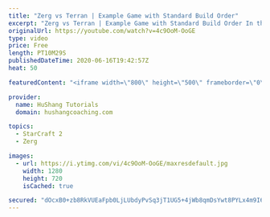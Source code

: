 ```yaml
---
title: "Zerg vs Terran | Example Game with Standard Build Order"
excerpt: "Zerg vs Terran | Example Game with Standard Build Order In this guide we learn how to defend early Terran attacks.  Coaching -------------------------------------------------------------------------- Interested in Starcraft lessons? Check out my website! I would love to help you improve and reach your"
originalUrl: https://youtube.com/watch?v=4c9OoM-OoGE
type: video
price: Free
length: PT10M29S
publishedDateTime: 2020-06-16T19:42:57Z
heat: 50

featuredContent: "<iframe width=\"800\" height=\"500\" frameborder=\"0\" src=\"https://www.youtube.com/embed/4c9OoM-OoGE\" allow=\"accelerometer; autoplay; encrypted-media; gyroscope; picture-in-picture\" allowfullscreen></iframe>"

provider:
  name: HuShang Tutorials
  domain: hushangcoaching.com

topics:
  - StarCraft 2
  - Zerg

images:
  - url: https://i.ytimg.com/vi/4c9OoM-OoGE/maxresdefault.jpg
    width: 1280
    height: 720
    isCached: true

secured: "dOcxB0+zb8RkVUEaFpb0LjLUbdyPvSq3jT1UG5+4jWb8qmDsYwt8PYLx4m9I6/xfF0017YGHzWVDdIEA2tGhEkqc+D9YmwWWzob2GuWh5zVT4XuFiwstOfbppOKXslMcmrPh2OiTM5YhZ90DjqxCZnJu/Je2cLHFnh5ylEd6Cdux1bbdBeO+bRAq9NngIFr2GPeZ3KM9JUta/lTvxNCyIL0VLatN7KIogDNmRjwhr6MzJ7JYpszlUOpfb7QaSxPgWn4vp+MWUU8//C2BsglKgY74FT7tBIR5lhrva4UGeJYVgoMnCcyWp1y2ZX04SshkRdCfgI9dK0cLM4GrHErROqqL713M5HHnj3xpcVbeX4hr0Manr1NqSLcRBUH7dUDjiG+Zw2aNMnmK0UBTcKm62GnOs96QOD2U/jGmsjtPtuM=;tETY54oAR5ZK5SfdeFoVpg=="
---
```


